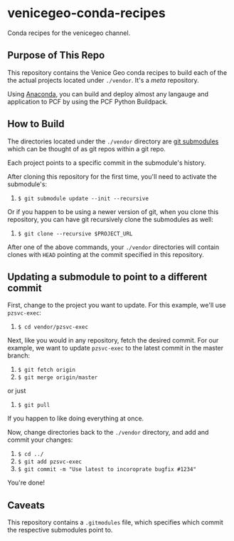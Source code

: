 # venicegeo-conda-recipes
Conda recipes for the venicegeo channel.

## Purpose of This Repo
This repository contains the Venice Geo conda recipes to build each of the
the actual projects located under `./vendor`. It's a _meta_ repository.

Using [Anaconda](https://www.anaconda.com/download/#linux), you can build and 
deploy almost any langauge and application to PCF by using the PCF Python Buildpack.

## How to Build

The directories located under the `./vendor` directory are [git submodules](https://git-scm.com/book/en/v2/Git-Tools-Submodules) which can be thought of as git repos within a git
repo.

Each project points to a specific commit in the submodule's history.

After cloning this repository for the first time, you'll need to activate the
submodule's:

1. `$ git submodule update --init --recursive`

Or if you happen to be using a newer version of git, when you clone this repository,
you can have git recursively clone the submodules as well:

1. `$ git clone --recursive $PROJECT_URL`

After one of the above commands, your `./vendor` directories will contain clones
with `HEAD` pointing at the commit specified in this repository.

## Updating a submodule to point to a different commit

First, change to the project you want to update. For this example, we'll use
`pzsvc-exec`:

1. `$ cd vendor/pzsvc-exec`

Next, like you would in any repository, fetch the desired commit. For our example,
we want to update `pzsvc-exec` to the latest commit in the master branch:

1. `$ git fetch origin`
2. `$ git merge origin/master`

or just

1. `$ git pull`

If you happen to like doing everything at once.

Now, change directories back to the `./vendor` directory, and add and commit
your changes:

1. `$ cd ../`
2. `$ git add pzsvc-exec`
3. `$ git commit -m "Use latest to incoroprate bugfix #1234"`

You're done!

## Caveats
This repository contains a `.gitmodules` file, which specifies which commit
the respective submodules point to.
